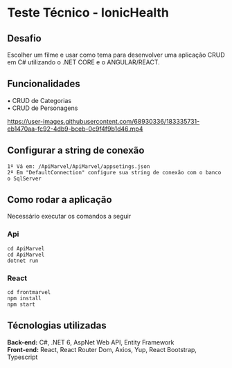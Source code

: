 # Teste Técnico - IonicHealth
## Desafio
 Escolher um filme e usar como tema para desenvolver uma aplicação CRUD em C# utilizando o .NET CORE e o ANGULAR/REACT.
 
## Funcionalidades
• CRUD de Categorias<br>
• CRUD de Personagens<br>

https://user-images.githubusercontent.com/68930336/183335731-eb1470aa-fc92-4db9-bceb-0c9f4f9b1d46.mp4

## Configurar a string de conexão
    1º Vá em: /ApiMarvel/ApiMarvel/appsetings.json
    2º Em "DefaultConnection" configure sua string de conexão com o banco o SqlServer
## Como rodar a aplicação
Necessário executar os comandos a seguir

### Api
    cd ApiMarvel
    cd ApiMarvel
    dotnet run

### React
    cd frontmarvel
    npm install
    npm start

## Técnologias utilizadas
**Back-end:** C#, .NET 6, AspNet Web API, Entity Framework<br>
**Front-end:** React, React Router Dom, Axios, Yup, React Bootstrap, Typescript

